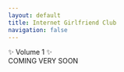 ```yaml
---
layout: default
title: Internet Girlfriend Club
navigation: false
---
```


<div class="showcase-header center">✨ Volume 1 ✨</div>
<div class="showcase center">
COMING VERY SOON
  <!-- {% for post in site.volume1 %}
    <div class="showcase-item"><a href="{{ post.url }}">{{ post.chapter }}</a></div>
  {% endfor %} -->
</div>
